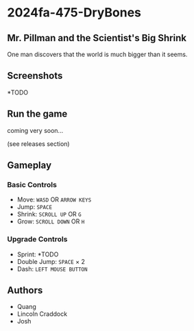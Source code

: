 # 2024fa-475-DryBones

## Mr. Pillman and the Scientist's Big Shrink
One man discovers that the world is much bigger than it seems.

## Screenshots
*TODO

## Run the game
coming very soon...

(see releases section)

## Gameplay
### Basic Controls
- Move: ``WASD`` OR ``ARROW KEYS``
- Jump: ``SPACE``
- Shrink: ``SCROLL UP`` OR ``G``
- Grow: ``SCROLL DOWN`` OR ``H``
### Upgrade Controls
- Sprint: *TODO
- Double Jump: ``SPACE`` × 2
- Dash: ``LEFT MOUSE BUTTON``

## Authors
- Quang
- Lincoln Craddock
- Josh
